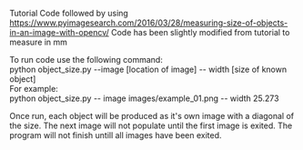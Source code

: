 Tutorial Code followed by using https://www.pyimagesearch.com/2016/03/28/measuring-size-of-objects-in-an-image-with-opencv/
Code has been slightly modified from tutorial to measure in mm

To run code use the following command:
<br>
	python object_size.py --image [location of image] -- width [size of known object]
<br>
For example: 
<br>
	python object_size.py -- image images/example_01.png -- width 25.273

Once run, each object will be produced as it's own image with a diagonal of the size. The next image will not populate until the first image is exited. The program will not finish untill all images have been exited.
